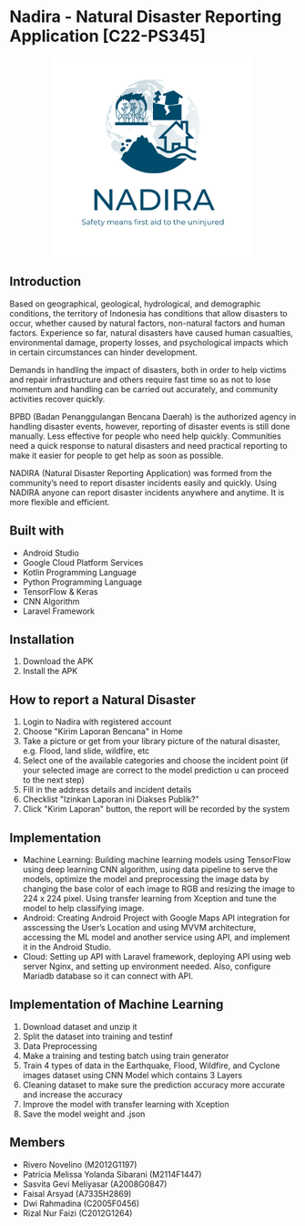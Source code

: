 # Nadira - Natural Disaster Reporting Application [C22-PS345]
<p align="center">
  <img src="Logo/nadira_logo.png" width="350" alt="nadira">
</p>

## Introduction

Based on geographical, geological, hydrological, and demographic conditions, the territory of Indonesia has conditions that allow disasters to occur, whether caused by natural factors, non-natural factors and human factors. Experience so far, natural disasters have caused human casualties, environmental damage, property losses, and psychological impacts which in certain circumstances can hinder development.

Demands in handling the impact of disasters, both in order to help victims and repair infrastructure and others require fast time so as not to lose momentum and handling can be carried out accurately, and community activities recover quickly.

BPBD (Badan Penanggulangan Bencana Daerah) is the authorized agency in handling disaster events, however, reporting of disaster events is still done manually. Less effective for people who need help quickly. Communities need a quick response to natural disasters and need practical reporting to make it easier for people to get help as soon as possible.

NADIRA (Natural Disaster Reporting Application) was formed from the community’s need to report disaster incidents easily and quickly. Using NADIRA anyone can report disaster incidents anywhere and anytime. It is more flexible and efficient.

## Built with

* Android Studio
* Google Cloud Platform Services
* Kotlin Programming Language
* Python Programming Language
* TensorFlow & Keras
* CNN Algorithm
* Laravel Framework

## Installation

1. Download the APK
2. Install the APK

## How to report a Natural Disaster

1. Login to Nadira with registered account
2. Choose "Kirim Laporan Bencana" in Home
3. Take a picture or get from your library picture of the natural disaster, e.g. Flood, land slide, wildfire, etc
4. Select one of the available categories and choose the incident point (if your selected image are correct to the model prediction u can proceed to the next step)
5. Fill in the address details and incident details
6. Checklist "Izinkan Laporan ini Diakses Publik?"
7. Click "Kirim Laporan" button, the report will be recorded by the system

## Implementation

* Machine Learning: Building machine learning models using TensorFlow using deep learning CNN algorithm, using data pipeline to serve the models, optimize the model and preprocessing the image data by changing the base color of each image to RGB and resizing the image to 224 x 224 pixel. Using transfer learning from Xception and tune the model to help classifying image.
* Android: Creating Android Project with Google Maps API integration for asscessing the User’s Location and using MVVM architecture, accessing the ML model and another service using API, and implement it in the Android Studio.
* Cloud: Setting up API with Laravel framework, deploying API using web server Nginx, and setting up environment needed. Also, configure Mariadb database so it can connect with API.

## Implementation of Machine Learning

1. Download dataset and unzip it
2. Split the dataset into training and testinf
3. Data Preprocessing
4. Make a training and testing batch using train generator
5. Train 4 types of data in the Earthquake, Flood, Wildfire, and Cyclone images dataset using CNN Model which contains 3 Layers
6. Cleaning dataset to make sure the prediction accuracy more accurate and increase the accuracy
7. Improve the model with transfer learning with Xception 
8. Save the model weight and .json

## Members

* Rivero Novelino (M2012G1197)
* Patricia Melissa Yolanda Sibarani (M2114F1447)
* Sasvita Gevi Meliyasar (A2008G0847)
* Faisal Arsyad (A7335H2869)
* Dwi Rahmadina (C2005F0456)
* Rizal Nur Faizi (C2012G1264)
